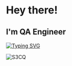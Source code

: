 # Hey there!
## I'm QA Engineer
[![Typing SVG](https://readme-typing-svg.demolab.com?font=Fira+Code&pause=1000&color=FF0000&width=650&lines=Если+ты+читаешь+это,+то+у+тебя+будет+отличный+день+😁)](https://git.io/typing-svg)

![S3CQ](https://github.com/user-attachments/assets/7bb21e08-45d6-443d-8b79-7b19bd7d00ca)
